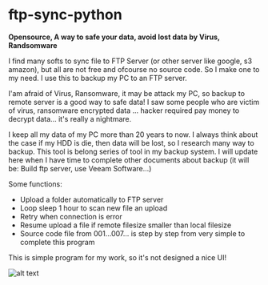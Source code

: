 # ftp-sync-python

**Opensource, A way to safe your data, avoid lost data by Virus, Randsomware** 

I find many softs to sync file to FTP Server (or other server like google, s3 amazon), but all are not free and ofcourse no source code. 
So I make one to my need. I use this to backup my PC to an FTP server. 

I'am afraid of Virus, Ransomware, it may be attack my PC, so backup to remote server is a good way to safe data!
I saw some people who are victim of virus, ransomware encrypted data ... hacker required pay money to decrypt data... it's really a nightmare.

I keep all my data of my PC more than 20 years to now. I always think about the case if my HDD is die, then data will be lost, so I research many way to backup. This tool is belong series of tool in my backup system. I will update here when I have time to complete other documents about backup (it will be: Build ftp server, use Veeam Software...)

Some functions:
- Upload a folder automatically to FTP server
- Loop sleep 1 hour to scan new file an upload
- Retry when connection is error
- Resume upload a file if remote filesize smaller than local filesize
- Source code file from 001...007... is step by step from very simple to complete this program

This is simple program for my work, so it's not designed a nice UI!

![alt text](https://cdn-glx-2.galaxycloud.vn/tool/media/static.lib?sid=100&db68=1&type=mg&id=me589132&media=image)
